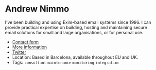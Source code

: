# Andrew Nimmo

I've been building and using Exim-based email systems since 1996. I can provide practical expertise on building, hosting and maintaining secure email solutions for small and large organisations, or for personal use.

* [Contact form](https://andrew.nimmo.dev/get-in-contact/?utm_source=exim-wiki&utm_medium=link&utm_campaign=general)
* [More information](https://andrew.nimmo.dev/custom-email-solutions-for-business-exim-mail-server/?utm_source=exim-wiki&utm_medium=link&utm_campaign=general)
* [Twitter](https://twitter.com/andrewnimmo)
* Location: Based in Barcelona, available throughout EU and UK.
* Tags: `consultant` `maintenance` `monitoring` `integration`